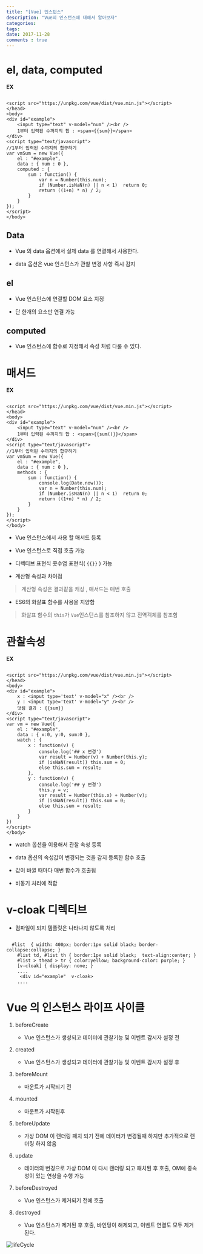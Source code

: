 ```yaml
---
title: "[Vue] 인스턴스"
description: "Vue의 인스턴스에 대해서 알아보자"
categories: 
tags: 
date: 2017-11-28
comments : true
---
```




# el, data, computed


**EX**

```vuejs

<script src="https://unpkg.com/vue/dist/vue.min.js"></script>
</head>
<body>
<div id="example">
    <input type="text" v-model="num" /><br />
    1부터 입력된 수까지의 합 : <span>{{sum}}</span>
</div>
<script type="text/javascript">
//1부터 입력된 수까지의 합구하기
var vmSum = new Vue({
    el : "#example",
    data : { num : 0 },
    computed : {
        sum : function() {
            var n = Number(this.num);
            if (Number.isNaN(n) || n < 1)  return 0;
            return ((1+n) * n) / 2;
        }
    }
});
</script>
</body>
```


## Data

* Vue 의 data 옵션에서 실제 data 를 연결해서 사용한다.

* data 옵션은 vue 인스턴스가 관찰 변경 사항 즉시 감지

## el

* Vue 인스턴스에 연결할 DOM 요소 지정

* 단 한개의 요소만 연결 가능

## computed

* Vue 인스턴스에 함수로 지정해서 속성 처럼 다룰 수 있다.

# 매서드

**EX**

```vuejs

<script src="https://unpkg.com/vue/dist/vue.min.js"></script>
</head>
<body>
<div id="example">
    <input type="text" v-model="num" /><br />
    1부터 입력된 수까지의 합 : <span>{{sum()}}</span>
</div>
<script type="text/javascript">
//1부터 입력된 수까지의 합구하기
var vmSum = new Vue({
    el : "#example",
    data : { num : 0 },
    methods : {
        sum : function() {
            console.log(Date.now());
            var n = Number(this.num);
            if (Number.isNaN(n) || n < 1)  return 0;
            return ((1+n) * n) / 2;
        }
    }
});
</script>
</body>

```
* Vue 인스턴스에서 사용 할 매서드 등록

* Vue 인스턴스로 직접 호출 가능

* 디렉티브 표현식 콧수염 표현식( `{{}}` ) 가능 

* 계산형 속성과 차이점

> 계산형 속성은 결과같을 캐싱 , 매서드는 매번 호출

* ES6의 화살표 함수를 사용을 지양함

> 화살표 함수의 `this`가 `Vue`인스턴스를 참조하지 않고 전역객체를 참조함


# 관찰속성

**EX**

```vuejs

<script src="https://unpkg.com/vue/dist/vue.min.js"></script>
</head>
<body>
<div id="example">
    x : <input type='text' v-model="x" /><br />
    y : <input type='text' v-model="y" /><br />
    덧셈 결과 : {{sum}}
</div>
<script type="text/javascript">
var vm = new Vue({
    el : "#example",
    data : { x:0, y:0, sum:0 },
    watch : {
        x : function(v) {
            console.log('## x 변경')
            var result = Number(v) + Number(this.y);
            if (isNaN(result)) this.sum = 0;
            else this.sum = result;
        },
        y : function(v) {
            console.log('## y 변경')
            this.y = v;
            var result = Number(this.x) + Number(v);
            if (isNaN(result)) this.sum = 0;
            else this.sum = result;
        }
    }
})
</script>
</body>

```
* watch 옵션을 이용해서 관찰 속성 등록

* data 옵션의 속성값이 변경되는 것을 감지 등록한 함수 호출

* 값이 바뀔 때마다 매번 함수가 호출됨

* 비동기 처리에 적합


# v-cloak 디렉티브

* 컴파일이 되지 템플릿은 나타나지 않도록 처리

```vuejs

  #list  { width: 400px; border:1px solid black; border-collapse:collapse; }
    #list td, #list th { border:1px solid black;  text-align:center; }
    #list > thead > tr { color:yellow; background-color: purple; }
    [v-cloak] { display: none; }
    ....
     <div id="example"  v-cloak>
    ....

```

# Vue 의 인스턴스 라이프 사이클

1. beforeCreate

    * Vue 인스턴스가 생성되고 데이터에 관찰기능 및 이벤트 감시자 설정 전

2. created

    * Vue 인스턴스가 생성되고 데이터에 관찰기능 및 이벤트 감시자 설정 후

3. beforeMount

    * 마운트가 시작되기 전

4. mounted

    * 마운트가 시작된후 

5. beforeUpdate

    * 가상 DOM 이 랜더링 패치 되기 전에 데이터가 변경될때 하지만 추가적으로 랜더링 하지 않음

6. update

    * 데이터의 변경으로 가상 DOM 이 다시 랜더링 되고 패치된 후 호출, OM에 종속성이 있는 연상을 수행 가능

7. beforeDestroyed

    * Vue 인스턴스가 제거되기 전에 호출

8. destroyed

    * Vue 인스턴스가 제거된 후 호출, 바인딩이 해제되고, 이벤트 연결도 모두 제거된다.
    
![lifeCycle](/assets/images/[Vue]instance/lifecycle.png)